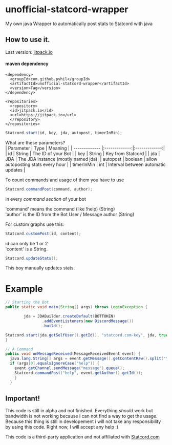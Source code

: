 # unofficial-statcord-wrapper
My own java Wrapper to automatically post stats to Statcord with java

## How to use it.

Last version: [jitpack.io](https://jitpack.io/#pvhil/unofficial-statcord-wrapper)

#### maven dependency
```
<dependency>
  <groupId>com.github.pvhil</groupId>
  <artifactId>unofficial-statcord-wrapper</artifactId>
  <version>Tag</version>
</dependency>

<repositories>
  <repository>
  <id>jitpack.io</id>
  <url>https://jitpack.io</url>
  </repository>
</repositories>
```

```java
Statcord.start(id, key, jda, autopost, timerInMin);
```
What are these parameters?  
| Parameter        | Type           | Meaning |
| ------------- |:-------------:|:-------------:| 
| id      | String | The ID of your Bot |
| key      | String      |  Key from Statcord |
| jda | JDA      | The JDA instance (mostly named jda)|
| autopost | boolean      | allow autoposting stats every hour |
| timerInMin | int      | Interval between automatic updates |

To count commands and usage of them you have to use
```java
Statcord.commandPost(command, author);
```
in every *command section* of your bot

'command' means the command (like !help) (String)  
'author' is the ID from the Bot User / Message author (String)

For custom graphs use this:
```java
Statcord.customPost(id, content);
```
id can only be 1 or 2  
'content' is a String.
```java
Statcord.updateStats();
```
This boy manually updates stats.

# Example

```java
// Starting the Bot
public static void main(String[] args) throws LoginException {

        jda = JDABuilder.createDefault(BOTTOKEN)
                .addEventListeners(new DiscordMessage())
                .build();

Statcord.start(jda.getSelfUser().getId(), "statcord.com-key", jda, true, 5);
}

// A Command
public void onMessageReceived(MessageReceivedEvent event) {
  java.lang.String[] args = event.getMessage().getContentRaw().split("\\s+");
  if (args[0].equalsIgnoreCase("help")) {
    event.getChannel.sendMessage("message").queue();
    Statcord.commandPost("help", event.getAuthor().getId());
    }
  }

```

## Important!
This code is still in alpha and not finished. Everything *should* work but bandwidth is not working because i can not find a way to get the usage.  
Because this thing is still in developement i will not take any responsibility by using this code. Right now, I will accept any help :)  

This code is a third-party application and not affiliated with [Statcord.com](https://Statcord.com)
